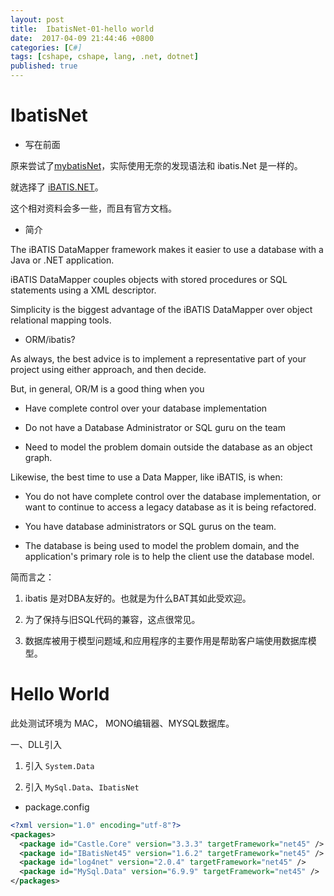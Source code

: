 ```yaml
---
layout: post
title:  IbatisNet-01-hello world
date:  2017-04-09 21:44:46 +0800
categories: [C#]
tags: [cshape, cshape, lang, .net, dotnet]
published: true
---
```



# IbatisNet


- 写在前面

原来尝试了[mybatisNet](https://houbb.github.io/2017/04/08/mybatis-dotnet)，实际使用无奈的发现语法和 ibatis.Net 是一样的。

就选择了 [iBATIS.NET](http://ibatis.apache.org/docs/dotnet/datamapper/index.html)。

这个相对资料会多一些，而且有官方文档。


- 简介


The iBATIS DataMapper framework makes it easier to use a database with a Java or .NET application. 

iBATIS DataMapper couples objects with stored procedures or SQL statements using a XML descriptor. 

Simplicity is the biggest advantage of the iBATIS DataMapper over object relational mapping tools.
 
 

- ORM/ibatis?

As always, the best advice is to implement a representative part of your project using either approach, and then decide. 

But, in general, OR/M is a good thing when you

- Have complete control over your database implementation

- Do not have a Database Administrator or SQL guru on the team

- Need to model the problem domain outside the database as an object graph.


Likewise, the best time to use a Data Mapper, like iBATIS, is when:

- You do not have complete control over the database implementation, or want to continue to access a legacy database as it is being refactored.

- You have database administrators or SQL gurus on the team.

- The database is being used to model the problem domain, and the application's primary role is to help the client use the database model.


简而言之：

1. ibatis 是对DBA友好的。也就是为什么BAT其如此受欢迎。

2. 为了保持与旧SQL代码的兼容，这点很常见。

3. 数据库被用于模型问题域,和应用程序的主要作用是帮助客户端使用数据库模型。


# Hello World

此处测试环境为 MAC， MONO编辑器、MYSQL数据库。


一、DLL引入

1. 引入 `System.Data`

2. 引入 `MySql.Data`、`IbatisNet`

- package.config 

```xml
<?xml version="1.0" encoding="utf-8"?>
<packages>
  <package id="Castle.Core" version="3.3.3" targetFramework="net45" />
  <package id="IBatisNet45" version="1.6.2" targetFramework="net45" />
  <package id="log4net" version="2.0.4" targetFramework="net45" />
  <package id="MySql.Data" version="6.9.9" targetFramework="net45" />
</packages>
```


